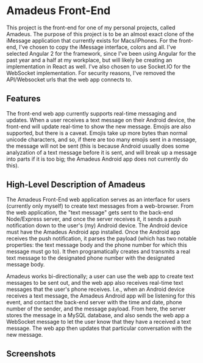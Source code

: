 # Amadeus Front-End

This project is the front-end for one of my personal projects, called Amadeus.
The purpose of this project is to be an almost exact clone of the iMessage application
that currently exists for Macs/iPhones. For the front-end, I've chosen to copy the iMessage interface, colors
and all. I've selected Angular 2 for the framework, since I've been using Angular for the past year and a half at my workplace, but will likely be creating an implementation in React as well. I've also chosen to use Socket.IO
for the WebSocket implementation. For security reasons, I've removed the API/Websocket urls that the web app
connects to.

## Features

The front-end web app currently supports real-time messaging and updates. When a user receives a text message on their Android device, the front-end will update real-time to show the new message. Emojis are also supported, but there is a caveat. Emojis take up more bytes than normal unicode characters, and so, if there are too many emojis
sent in a message, the message will not be sent (this is because Android usually does some analyzation of a text message before it is sent, and will break up a message into parts if it is too big; the Amadeus Android app does not currently do this).

## High-Level Description of Amadeus

The Amadeus Front-End web application serves as an interface for users (currently only myself) to create text messages from a web-browser. From the web application, the "text message" gets sent to the back-end Node/Express server, and once the server receives it, it sends a push notification down to the user's (my) Android device.
The Android device must have the Amadeus Android app installed. Once the Android app receives the push notification, it parses the payload (which has two notable properties: the text message body and the phone number
for which this message must go to). It then programatically creates and transmits a real text message to the designated phone number with the designated message body.

Amadeus works bi-directionally; a user can use the web app to create text messages to be sent out,
and the web app also receives real-time text messages that the user's phone receives. I.e., when an Android device
receives a text message, the Amadeus Android app will be listening for this event, and contact the back-end server with the time and date, phone number of the sender, and the message payload. From here, the server stores the message in a MySQL database, and also sends the web app a WebSocket message to let the user know that they have a received a text message. The web app then updates that particular conversation with the new message.

## Screenshots

